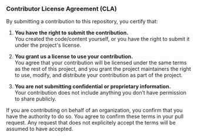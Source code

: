 ### Contributor License Agreement (CLA)

By submitting a contribution to this repository, you certify that:

1. **You have the right to submit the contribution.**  
   You created the code/content yourself, or you have the right to submit it under the project's license.

2. **You grant us a license to use your contribution.**  
   You agree that your contribution will be licensed under the same terms as the rest of this project, and you grant the project maintainers the right to use, modify, and distribute your contribution as part of the project.

3. **You are not submitting confidential or proprietary information.**  
   Your contribution does not include anything you don’t have permission to share publicly.

If you are contributing on behalf of an organization, you confirm that you have the authority to do so. You agree to confirm these terms in your pull request. Any request that does not explicitely accept the terms will be assumed to have accepted. 